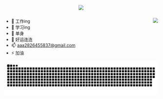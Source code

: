 <h1 align="center">
  <a href="https://sunguoqi.com/">
    <img src="https://readme-typing-svg.herokuapp.com/?lines=Welcome%20to%20Yao's%20HomePage;艺艺小祖宗爱你哦!;&center=true&size=27&color=blue">
  </a>
</h1>

 <img  align="right" src="https://github-readme-stats.vercel.app/api?username=yljcode1&hide_title=true&hide_border=true&show_icons=trueline_height=21&text_color=000&icon_color=000&bg_color=0,ea6161,ffc64d,fffc4d,52fa5a&theme=graywhite" />

- 🔭 工作ing
- 🌱 学习ing   
- 👯 单身
- 🤔 好运连连
- 📫 aaa2826455837@gmail.com
- ⚡ 加油
           
 
 <div align="center">
     <img src="https://raw.githubusercontent.com/yljcode1/yljcode1/master/assets/github-contribution-grid-snake.svg" />
</div>
<!-- 
<div align="center">
    <img  src="https://github-readme-streak-stats.herokuapp.com/?user=yljcode1" />
</div> -->

<!-- <div align="center">
    <img src="https://activity-graph.herokuapp.com/graph?username=yljcode1&theme=xcode" />
</div>
 -->
<!--
**yljcode1/yljcode1** is a ✨ _special_ ✨ repository because its `README.md` (this file) appears on your GitHub profile.

Here are some ideas to get you started:

- 🔭 I’m currently working on ...
- 🌱 I’m currently learning ...
- 👯 I’m looking to collaborate on ...
- 🤔 I’m looking for help with ...
- 💬 Ask me about ...
- 📫 How to reach me: ...
- 😄 Pronouns: ...
- ⚡ Fun fact: ...
-->

